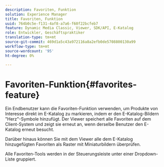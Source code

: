 ```yaml
---
description: Favoriten, Funktion
solution: Experience Manager
title: Favoriten, Funktion
uuid: 764b0c5e-f131-4af8-a7a6-f60f22bcfeb7
feature: Dynamic Media Classic, Viewer, SDK/API, E-Katalog
role: Entwickler, Geschäftspraktiker
translation-type: tm+mt
source-git-commit: 469d1a5c43a972116a8a2efb0de5708800130a99
workflow-type: tm+mt
source-wordcount: '95'
ht-degree: 0%

---
```



# Favoriten-Funktion{#favorites-feature}

Ein Endbenutzer kann die Favoriten-Funktion verwenden, um Produkte von Interesse direkt im E-Katalog zu markieren, indem er den E-Katalog-Bildern &quot;Herz&quot;-Symbole hinzufügt. Der Viewer speichert alle Favoriten auf dem Client-System und zeigt sie erneut an, wenn derselbe Benutzer den E-Katalog erneut besucht.

Darüber hinaus können Sie mit dem Viewer alle dem E-Katalog hinzugefügten Favoriten als Raster mit Miniaturbildern überprüfen.

Alle Favoriten-Tools werden in der Steuerungsleiste unter einer Dropdown-Liste gruppiert.
